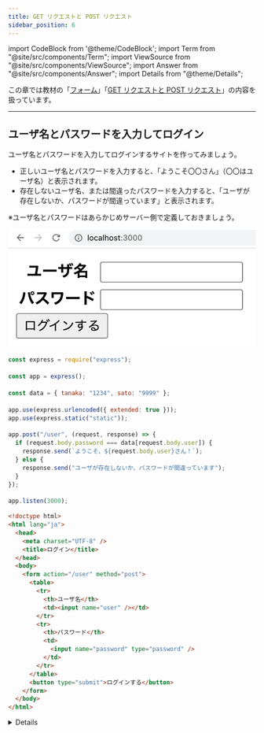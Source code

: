 ```yaml
---
title: GET リクエストと POST リクエスト
sidebar_position: 6
---
```


import CodeBlock from '@theme/CodeBlock';
import Term from "@site/src/components/Term";
import ViewSource from "@site/src/components/ViewSource";
import Answer from "@site/src/components/Answer";
import Details from "@theme/Details";

この章では教材の「[フォーム](../../3-web-servers/06-form/index.md)」「[GET リクエストと POST リクエスト](../../3-web-servers/07-get-post/index.md)」の内容を扱っています。

---

## ユーザ名とパスワードを入力してログイン

ユーザ名とパスワードを入力してログインするサイトを作ってみましょう。

- 正しいユーザ名とパスワードを入力すると、「ようこそ〇〇さん」（〇〇はユーザ名）と表示されます。
- 存在しないユーザ名、または間違ったパスワードを入力すると、「ユーザが存在しないか、パスワードが間違っています」と表示されます。

※ユーザ名とパスワードはあらかじめサーバー側で定義しておきましょう。

![ユーザ名とパスワードを入力してログインするサイト](./login.png)

<Answer>

```javascript title="server.js"
const express = require("express");

const app = express();

const data = { tanaka: "1234", sato: "9999" };

app.use(express.urlencoded({ extended: true }));
app.use(express.static("static"));

app.post("/user", (request, response) => {
  if (request.body.password === data[request.body.user]) {
    response.send(`ようこそ、${request.body.user}さん！`);
  } else {
    response.send("ユーザが存在しないか、パスワードが間違っています");
  }
});

app.listen(3000);
```

```html title="index.html"
<!doctype html>
<html lang="ja">
  <head>
    <meta charset="UTF-8" />
    <title>ログイン</title>
  </head>
  <body>
    <form action="/user" method="post">
      <table>
        <tr>
          <th>ユーザ名</th>
          <td><input name="user" /></td>
        </tr>
        <tr>
          <th>パスワード</th>
          <td>
            <input name="password" type="password" />
          </td>
        </tr>
      </table>
      <button type="submit">ログインする</button>
    </form>
  </body>
</html>
```

<ViewSource url={import.meta.url} path="_samples/login-form" />

</Answer>

<Details summary={<summary>注意</summary>}>

このシステムでは、`tanaka` や `sato` などのユーザ名をキーにしているため、同名の人物が存在するとログインできなくなります。

本来はそのような場合も想定し、`{ 自動で発行したid: { name: "名前", password: ""}}` のようなモデルを使って、ユーザを登録するたびに `id` を自動で発行し、その `id` をキーにするようにするとよいでしょう。

詳細はデータベースや Cookie について理解したのちに、[Cookie の章の課題](/docs/web-servers/cookie/#%E8%AA%B2%E9%A1%8C-1)等を通して学習してください。

</Details>
